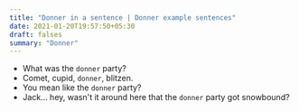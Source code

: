 ```yaml
---
title: "Donner in a sentence | Donner example sentences"
date: 2021-01-20T19:57:50+05:30
draft: falses
summary: "Donner"
---
```

- What was the `donner` party?
- Comet, cupid, `donner`, blitzen.
- You mean like the `donner` party?
- Jack... hey, wasn't it around here that the `donner` party got snowbound?
                 
